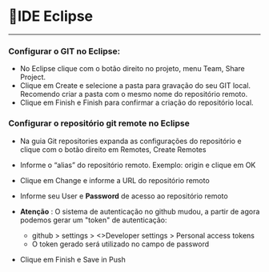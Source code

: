 # :gem:IDE Eclipse

---

### Configurar o GIT no Eclipse:

* No Eclipse clique com o botão direito no projeto, menu Team, Share Project.
* Clique em Create e selecione a pasta para gravação do seu GIT local. Recomendo criar a pasta com o mesmo nome do repositório remoto.
* Clique em Finish e Finish para confirmar a criação do repositório local.

### Configurar o repositório git remote no Eclipse

* Na guia Git repositories expanda as configurações do repositório e clique com o botão direito em Remotes, Create Remotes

* Informe o “alias” do repositório remoto. Exemplo: origin e clique em OK

* Clique em Change e informe a URL do repositório remoto

* Informe seu User e **Password** de acesso ao repositório remoto 
* **Atenção** : O sistema de autenticação no github mudou, a partir de agora podemos gerar um "token" de autenticação:
  * github > settings > <>Developer settings > Personal access tokens
  * O token gerado será utilizado no campo de password

* Clique em Finish e Save in Push
